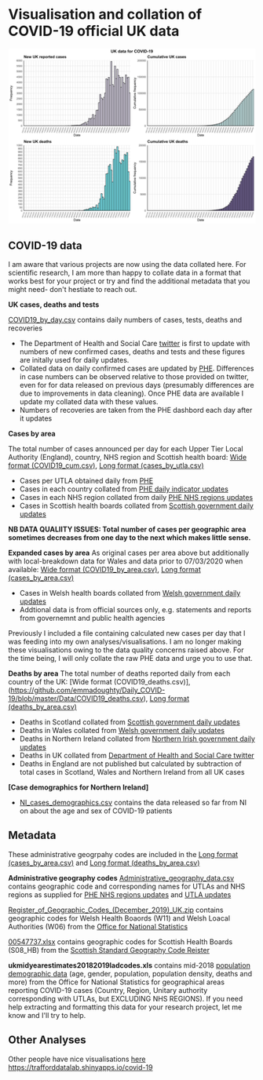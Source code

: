 # Visualisation and collation of COVID-19 official UK data

![Daily and cumulative cases, tests and deaths, 10.03.2020](https://github.com/emmadoughty/Daily_COVID-19/blob/master/Summary_plot.png)

## COVID-19 data

I am aware that various projects are now using the data collated here. For scientific research, I am more than happy to collate data in a format that works best for your project or try and find the additional metadata that you might need- don't hestiate to reach out.


**UK cases, deaths and tests**


[COVID19_by_day.csv](https://github.com/emmadoughty/Daily_COVID-19/blob/master/Data/COVID19_by_day.csv) contains daily numbers of cases, tests, deaths and recoveries
- The Department of Health and Social Care [twitter](https://twitter.com/DHSCgovuk) is first to update with numbers of new confirmed cases, deaths and tests and these figures are initally used for daily updates.
- Collated data on daily confirmed cases are updated by [PHE](https://www.arcgis.com/home/item.html?id=bc8ee90225644ef7a6f4dd1b13ea1d67). Differences in case numbers can be observed relative to those provided on twitter, even for for data released on previous days (presumably differences are due to improvements in data cleaning). Once PHE data are available I update my collated data with these values.
- Numbers of recoveries are taken from the PHE dashbord each day after it updates

**Cases by area** 


The total number of cases announced per day for each Upper Tier Local Authority (England),  country, NHS region and Scottish health board: [Wide format (COVID19_cum.csv)](https://github.com/emmadoughty/Daily_COVID-19/blob/master/Data/COVID19_cum.csv), [Long format (cases_by_utla.csv)](https://github.com/emmadoughty/Daily_COVID-19/blob/master/Data/cases_by_utla.csv)
- Cases per UTLA obtained daily from [PHE](https://www.arcgis.com/home/item.html?id=b684319181f94875a6879bbc833ca3a6) 
- Cases in each country collated from [PHE daily indicator updates](https://www.arcgis.com/home/item.html?id=bc8ee90225644ef7a6f4dd1b13ea1d67)
- Cases in each NHS region collated from daily [PHE NHS regions updates](https://www.arcgis.com/home/item.html?id=ca796627a2294c51926865748c4a56e8)
- Cases in Scottish health boards collated from [Scottish government daily updates](https://www.gov.scot/coronavirus-covid-19/)


**NB DATA QUALIITY ISSUES: Total number of cases per geographic area sometimes decreases from one day to the next which makes little sense.**

**Expanded cases by area**
As original cases per area above but additionally with local-breakdown data for Wales and data prior to 07/03/2020 when available: [Wide format (COVID19_by_area.csv)](https://github.com/emmadoughty/Daily_COVID-19/blob/master/Data/COVID19_by_area.csv), [Long format (cases_by_area.csv)](https://github.com/emmadoughty/Daily_COVID-19/blob/master/Data/cases_by_area.csv)
- Cases in Welsh health boards collated from [Welsh government daily updates](https://covid19-phwstatement.nhs.wales/)
- Addtional data is from official sources only, e.g. statements and reports from governemnt and public health agencies




Previously I included a file containing calculated new cases per day that I was feeding into my own analyses/visualisations. I am no longer making these visualisations owing to the data quality concerns raised above. For the time being, I will only collate the raw PHE data and urge you to use that.

**Deaths by area**
The total number of deaths reported daily from each country of the UK: [Wide format (COVID19_deaths.csv)], (https://github.com/emmadoughty/Daily_COVID-19/blob/master/Data/COVID19_deaths.csv), [Long format (deaths_by_area.csv)](https://github.com/emmadoughty/Daily_COVID-19/blob/master/Data/deaths_by_area.csv)
- Deaths in Scotland collated from [Scottish government daily updates](https://www.gov.scot/coronavirus-covid-19/)
- Deaths in Wales collated from [Welsh government daily updates](https://covid19-phwstatement.nhs.wales/)
- Deaths in Northern Ireland collated from [Northern Irish government daily updates](https://www.health-ni.gov.uk/news/)
- Deaths in UK collated from [Department of Health and Social Care twitter](https://twitter.com/DHSCgovuk)
- Deaths in England are not published but calculated by subtraction of total cases in Scotland, Wales and Northern Ireland from all UK cases

**[Case demographics for Northern Ireland]**
- [NI_cases_demographics.csv](https://github.com/emmadoughty/Daily_COVID-19/blob/master/Data/NI_cases_demographics.csv) contains the data released so far from NI on about the age and sex of COVID-19 patients



## Metadata

These administrative geogrpahy codes are included in the [Long format (cases_by_area.csv)](https://github.com/emmadoughty/Daily_COVID-19/blob/master/Data/cases_by_area.csv) and [Long format (deaths_by_area.csv)](https://github.com/emmadoughty/Daily_COVID-19/blob/master/Data/deaths_by_area.csv)

**Administrative geography codes**
[Administrative_geography_data.csv](https://github.com/emmadoughty/Daily_COVID-19/blob/master/Data/Administrative_geography_data.csv) contains geographic code and corresponding names for UTLAs and NHS regions as supplied for [PHE NHS regions updates](https://www.arcgis.com/home/item.html?id=ca796627a2294c51926865748c4a56e8) and [UTLA updates](https://www.arcgis.com/home/item.html?id=b684319181f94875a6879bbc833ca3a6)

[Register_of_Geographic_Codes_(December_2019)_UK.zip](https://github.com/emmadoughty/Daily_COVID-19/blob/master/Data/Register_of_Geographic_Codes_(December_2019)_UK.zip) contains geographic codes for Welsh Health Boaords (W11) and Welsh Loacal Authorities (W06) from the [Office for National Statistics](http://geoportal.statistics.gov.uk/datasets/register-of-geographic-codes-december-2019-for-the-united-kingdom)

[00547737.xlsx](https://github.com/emmadoughty/Daily_COVID-19/blob/master/Data/00547737.xlsx) contains geographic codes for Scottish Health Boards (S08_HB) from the [Scottish Standard Geography Code Reister](https://www2.gov.scot/Topics/Statistics/sns/SNSRef/StanGeoCodeRegister)

**ukmidyearestimates20182019ladcodes.xls** contains mid-2018 [population demographic data](https://www.ons.gov.uk/peoplepopulationandcommunity/populationandmigration/populationestimates/datasets/populationestimatesforukenglandandwalesscotlandandnorthernireland) (age, gender, population, population density, deaths and more) from the Office for National Statistics for geographical areas reporting COVID-19 cases (Country, Region, Unitary authority corresponding with UTLAs, but EXCLUDING NHS REGIONS). If you need help extracting and formatting this data for your research project, let me know and I'll try to help.



## Other Analyses

Other people have nice visualisations [here](https://www.arcgis.com/home/webmap/viewer.html?webmap=2c122cca2af644339cb636a9844672af&extent=-1.8598,50.9565,2.1969,52.3368)
https://trafforddatalab.shinyapps.io/covid-19
